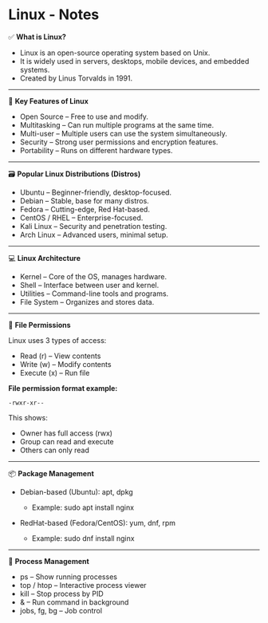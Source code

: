 # Linux - Notes

✅ **What is Linux?** <br>

 - Linux is an open-source operating system based on Unix.  <br>
 - It is widely used in servers, desktops, mobile devices, and embedded systems.  <br>
 - Created by Linus Torvalds in 1991.  <br>

<hr>

🔧 **Key Features of Linux**  <br>

 - Open Source – Free to use and modify.  <br>
 - Multitasking – Can run multiple programs at the same time.  <br>
 - Multi-user – Multiple users can use the system simultaneously.  <br>
 - Security – Strong user permissions and encryption features.  <br>
 - Portability – Runs on different hardware types.  <br>

<hr>

🗃️ **Popular Linux Distributions (Distros)**

 - Ubuntu – Beginner-friendly, desktop-focused.
 - Debian – Stable, base for many distros.
 - Fedora – Cutting-edge, Red Hat-based.
 - CentOS / RHEL – Enterprise-focused.
 - Kali Linux – Security and penetration testing. 
 - Arch Linux – Advanced users, minimal setup.

<hr>

💻 **Linux Architecture**

 - Kernel – Core of the OS, manages hardware.
 - Shell – Interface between user and kernel.
 - Utilities – Command-line tools and programs.
 - File System – Organizes and stores data.

<hr>

🔐 **File Permissions**

Linux uses 3 types of access:  <br>
 - Read (r) – View contents  <br>
 - Write (w) – Modify contents  <br>
 - Execute (x) – Run file  <br>

 **File permission format example:**
 ```ssh
-rwxr-xr--
```

This shows:  <br>
 - Owner has full access (rwx)  <br>
 - Group can read and execute  <br>
 - Others can only read  <br>

<hr>

📦 **Package Management**

 - Debian-based (Ubuntu): apt, dpkg
   - Example: sudo apt install nginx

 - RedHat-based (Fedora/CentOS): yum, dnf, rpm
   - Example: sudo dnf install nginx

<hr>
  
🧠 **Process Management**

 - ps – Show running processes
 - top / htop – Interactive process viewer
 - kill – Stop process by PID
 - & – Run command in background
 - jobs, fg, bg – Job control



